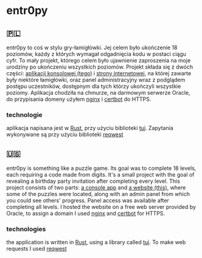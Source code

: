 # entr0py

## 🇵🇱
entr0py to coś w stylu gry-łamigłówki. Jej celem było ukończenie 18 poziomów, każdy z których wymagał odgadnięcia kodu w postaci ciągu cyfr. To mały projekt, którego celem było ujawnienie zaproszenia na moje urodziny po ukończeniu wszystkich poziomów. Projekt składa się z dwóch części: [aplikacji konsolowej (tego)](https://github.com/filipkober/sekretnezaproszeniearg) i [strony internetowej](https://github.com/filipkober/entr0py), na której zawarte były niektóre łamigłówki, oraz panel administracyjny wraz z podglądem postępu uczestników, dostępnym dla tych którzy ukończyli wszystkie poziomy. Aplikacja chodziła na chmurze, na darmowym serwerze Oracle, do przypisania domeny użyłem [nginx](https://www.nginx.com/) i [certbot](https://certbot.eff.org/) do HTTPS.

### technologie
aplikacja napisana jest w [Rust](https://www.rust-lang.org/), przy użyciu biblioteki [tui](https://docs.rs/tui/latest/tui/). Zapytania wykonywane są przy użyciu biblioteki [reqwest](https://docs.rs/reqwest/latest/reqwest/)

## 🇺🇸
entr0py is something like a puzzle game. Its goal was to complete 18 levels, each requiring a code made from digits. It's a small project with the goal of revealing a birthday party invitation after completing every level. This project consists of two parts: [a console app](https://github.com/filipkober/sekretnezaproszeniearg) and [a website (this)](https://github.com/filipkober/entr0py), where some of the puzzles were located, along with an admin panel from which you could see others' progress. Panel access was available after completing all levels. I hosted the website on a free web server provided by Oracle, to assign a domain I used [nginx](https://www.nginx.com/) and [certbot](https://certbot.eff.org/) for HTTPS.

### technologies
the application is written in [Rust](https://www.rust-lang.org/), using a library called [tui](https://docs.rs/tui/latest/tui/). To make web requests I used [reqwest](https://docs.rs/reqwest/latest/reqwest/)

